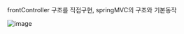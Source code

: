 frontController 구조를 직접구현, springMVC의 구조와 기본동작 

![image](https://user-images.githubusercontent.com/96917871/154848158-24550328-09ba-40fe-b9c8-b29b01eff0ac.png)
